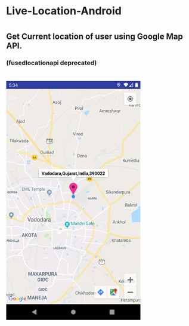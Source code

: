 # Live-Location-Android
#
## Get Current location of user using Google Map API.
### (fusedlocationapi deprecated)
#
<img src="https://github.com/Alfaizkhan/Live-Location-Android/blob/master/images/Screenshot_1566993846.png" width="360" height="640">
